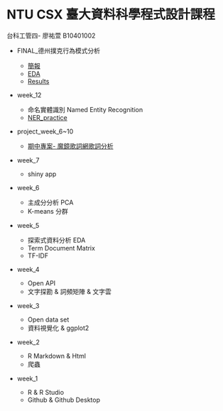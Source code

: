 # NTU CSX 臺大資料科學程式設計課程

台科工管四- 廖祐萱 B10401002


- FINAL_德州撲克行為模式分析
   - [簡報](https://tallya851109.github.io/CSX_RProject/期末報告/德州撲克第二組20190103.pdf)
   - [EDA](https://x666772.github.io/CSX_Lyhs/week_13-17_Final/EDA/poker.html)
   - [Results](https://bryan051003.github.io/csx_rproject/final/flop_hs_train.html)

- week_12
  - 命名實體識別 Named Entity Recognition
  - [NER_practice](https://x666772.github.io/CSX_Lyhs/week_12/hw_12/NER_CNN.html)
 
- project_week_6~10
  - [期中專案- 魔鏡歌詞網歌詞分析](https://x666772.github.io/CSX_Lyhs/week_6/hw_678/lyrics_analysis.html)

- week_7
  - shiny app
 
- week_6
  - 主成分分析 PCA
  - K-means 分群
 
- week_5
  - 探索式資料分析 EDA
  - Term Document Matrix
  - TF-IDF

- week_4
  - Open API
  - 文字探勘 & 詞頻矩陣 & 文字雲
  
- week_3
  - Open data set
  - 資料視覺化 & ggplot2
    
- week_2
  - R Markdown & Html
  - 爬蟲
  
- week_1
  - R & R Studio
  - Github & Github Desktop


